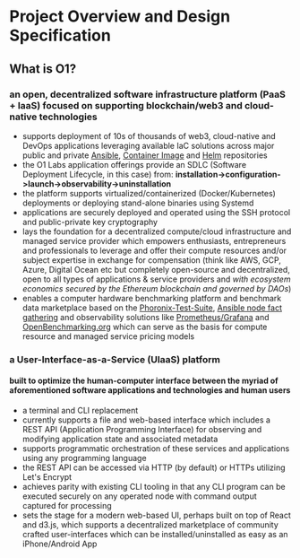 # Project Overview and Design Specification

## What is O1?

### an open, decentralized software infrastructure platform (PaaS + IaaS) focused on supporting blockchain/web3 and cloud-native technologies
  - supports deployment of 10s of thousands of web3, cloud-native and DevOps applications leveraging available IaC solutions across major public and private [Ansible](https://galaxy.ansible.com/search?deprecated=false&keywords=&order_by=-relevance), [Container Image](https://hub.docker.com/search?q=) and [Helm](https://artifacthub.io/) repositories
  - the O1 Labs application offerings provide an SDLC (Software Deployment Lifecycle, in this case) from: **installation->configuration->launch->observability->uninstallation**
  - the platform supports virtualized/containerized (Docker/Kubernetes) deployments or deploying stand-alone binaries using Systemd
  - applications are securely deployed and operated using the SSH protocol and public-private key cryptography
  - lays the foundation for a decentralized compute/cloud infrastructure and managed service provider which empowers enthusiasts, entrepreneurs and professionals to leverage and offer their compute resources and/or subject expertise in exchange for compensation (think like AWS, GCP, Azure, Digital Ocean etc but completely open-source and decentralized, open to all types of applications & service providers and *with ecosystem economics secured by the Ethereum blockchain and governed by DAOs*)
  - enables a computer hardware benchmarking platform and benchmark data marketplace based on the [Phoronix-Test-Suite](https://www.phoronix-test-suite.com/), [Ansible node fact gathering](https://docs.ansible.com/ansible/latest/playbook_guide/playbooks_vars_facts.html?extIdCarryOver=true&sc_cid=701f2000001OH7TAAW) and observability solutions like [Prometheus/Grafana](https://prometheus.io/docs/visualization/grafana/) and [OpenBenchmarking.org](https://openbenchmarking.org/) which can serve as the basis for compute resource and managed service pricing models

### a User-Interface-as-a-Service (UIaaS) platform

#### built to optimize the human-computer interface between the myriad of aforementioned software applications and technologies and human users
  - a terminal and CLI replacement
  - currently supports a file and web-based interface which includes a REST API (Application Programming Interface) for observing and modifying application state and associated metadata
  - supports programmatic orchestration of these services and applications using any programming language
  - the REST API can be accessed via HTTP (by default) or HTTPs utilizing Let's Encrypt
  - achieves parity with existing CLI tooling in that any CLI program can be executed securely on any operated node with command output captured for processing
  - sets the stage for a modern web-based UI, perhaps built on top of React and d3.js, which supports a decentralized marketplace of community crafted user-interfaces which can be installed/uninstalled as easy as an iPhone/Android App

